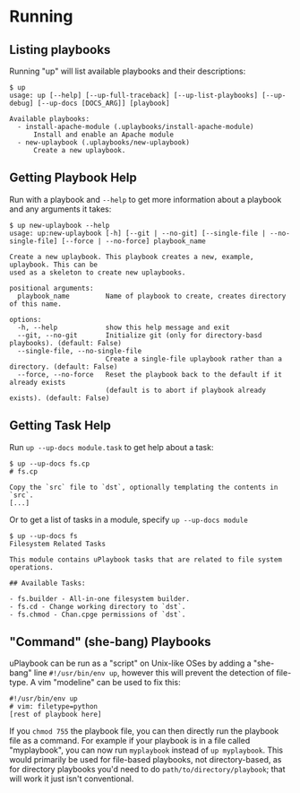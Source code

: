 # Running

## Listing playbooks

Running "up" will list available playbooks and their descriptions:

    $ up
    usage: up [--help] [--up-full-traceback] [--up-list-playbooks] [--up-debug] [--up-docs [DOCS_ARG]] [playbook]

    Available playbooks:
      - install-apache-module (.uplaybooks/install-apache-module)
          Install and enable an Apache module
      - new-uplaybook (.uplaybooks/new-uplaybook)
          Create a new uplaybook.

## Getting Playbook Help

Run with a playbook and `--help` to get more information about a playbook and any
arguments it takes:

    $ up new-uplaybook --help
    usage: up:new-uplaybook [-h] [--git | --no-git] [--single-file | --no-single-file] [--force | --no-force] playbook_name

    Create a new uplaybook. This playbook creates a new, example, uplaybook. This can be
    used as a skeleton to create new uplaybooks.

    positional arguments:
      playbook_name         Name of playbook to create, creates directory of this name.

    options:
      -h, --help            show this help message and exit
      --git, --no-git       Initialize git (only for directory-basd playbooks). (default: False)
      --single-file, --no-single-file
                            Create a single-file uplaybook rather than a directory. (default: False)
      --force, --no-force   Reset the playbook back to the default if it already exists
                            (default is to abort if playbook already exists). (default: False)

## Getting Task Help

Run `up --up-docs module.task` to get help about a task:

    $ up --up-docs fs.cp
    # fs.cp

    Copy the `src` file to `dst`, optionally templating the contents in `src`.
    [...]

Or to get a list of tasks in a module, specify `up --up-docs module`

    $ up --up-docs fs
    Filesystem Related Tasks

    This module contains uPlaybook tasks that are related to file system operations.

    ## Available Tasks:

    - fs.builder - All-in-one filesystem builder.
    - fs.cd - Change working directory to `dst`.
    - fs.chmod - Chan.cpge permissions of `dst`.

## "Command" (she-bang) Playbooks

uPlaybook can be run as a "script" on Unix-like OSes by adding a "she-bang" line
`#!/usr/bin/env up`, however this will prevent the detection of file-type.  A vim
"modeline" can be used to fix this:

    #!/usr/bin/env up
    # vim: filetype=python
    [rest of playbook here]

If you `chmod 755` the playbook file, you can then directly run the playbook file as a
command.  For example if your playbook is in a file called "myplaybook", you can now run
`myplaybook` instead of `up myplaybook`.  This would primarily be used for file-based
playbooks, not directory-based, as for directory playbooks you'd need to do
`path/to/directory/playbook`; that will work it just isn't conventional.

<!-- vim: set tw=90: -->
